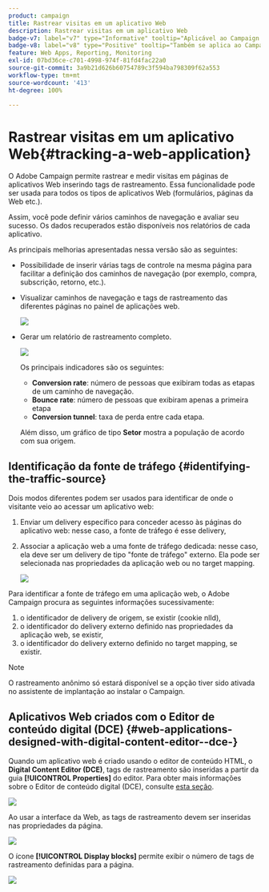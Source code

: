 ```yaml
---
product: campaign
title: Rastrear visitas em um aplicativo Web
description: Rastrear visitas em um aplicativo Web
badge-v7: label="v7" type="Informative" tooltip="Aplicável ao Campaign Classic v7"
badge-v8: label="v8" type="Positive" tooltip="Também se aplica ao Campaign v8"
feature: Web Apps, Reporting, Monitoring
exl-id: 07bd36ce-c701-4998-974f-81fd4fac22a0
source-git-commit: 3a9b21d626b60754789c3f594ba798309f62a553
workflow-type: tm+mt
source-wordcount: '413'
ht-degree: 100%

---
```


# Rastrear visitas em um aplicativo Web{#tracking-a-web-application}



O Adobe Campaign permite rastrear e medir visitas em páginas de aplicativos Web inserindo tags de rastreamento. Essa funcionalidade pode ser usada para todos os tipos de aplicativos Web (formulários, páginas da Web etc.).

Assim, você pode definir vários caminhos de navegação e avaliar seu sucesso. Os dados recuperados estão disponíveis nos relatórios de cada aplicativo.

As principais melhorias apresentadas nessa versão são as seguintes:

* Possibilidade de inserir várias tags de controle na mesma página para facilitar a definição dos caminhos de navegação (por exemplo, compra, subscrição, retorno, etc.).
* Visualizar caminhos de navegação e tags de rastreamento das diferentes páginas no painel de aplicações web.

  ![](assets/trackers_1.png)

* Gerar um relatório de rastreamento completo.

  ![](assets/trackers_5.png)

  Os principais indicadores são os seguintes:

   * **Conversion rate**: número de pessoas que exibiram todas as etapas de um caminho de navegação.
   * **Bounce rate**: número de pessoas que exibiram apenas a primeira etapa
   * **Conversion tunnel**: taxa de perda entre cada etapa.

  Além disso, um gráfico de tipo **Setor** mostra a população de acordo com sua origem.

## Identificação da fonte de tráfego {#identifying-the-traffic-source}

Dois modos diferentes podem ser usados para identificar de onde o visitante veio ao acessar um aplicativo web:

1. Enviar um delivery específico para conceder acesso às páginas do aplicativo web: nesse caso, a fonte de tráfego é esse delivery,
1. Associar a aplicação web a uma fonte de tráfego dedicada: nesse caso, ela deve ser um delivery de tipo &quot;fonte de tráfego&quot; externo. Ela pode ser selecionada nas propriedades da aplicação web ou no target mapping.

   ![](assets/trackers_6.png)

Para identificar a fonte de tráfego em uma aplicação web, o Adobe Campaign procura as seguintes informações sucessivamente:

1. o identificador de delivery de origem, se existir (cookie nlId),
1. o identificador do delivery externo definido nas propriedades da aplicação web, se existir,
1. o identificador do delivery externo definido no target mapping, se existir.

>[!NOTE]
>
>O rastreamento anônimo só estará disponível se a opção tiver sido ativada no assistente de implantação ao instalar o Campaign.

## Aplicativos Web criados com o Editor de conteúdo digital (DCE) {#web-applications-designed-with-digital-content-editor--dce-}

Quando um aplicativo web é criado usando o editor de conteúdo HTML, o **Digital Content Editor (DCE)**, tags de rastreamento são inseridas a partir da guia **[!UICONTROL Properties]** do editor. Para obter mais informações sobre o Editor de conteúdo digital (DCE), consulte [esta seção](about-campaign-html-editor.md).

![](assets/trackers_2.png)

Ao usar a interface da Web, as tags de rastreamento devem ser inseridas nas propriedades da página.

![](assets/trackers_3.png)

O ícone **[!UICONTROL Display blocks]** permite exibir o número de tags de rastreamento definidas para a página.

![](assets/trackers_4.png)
